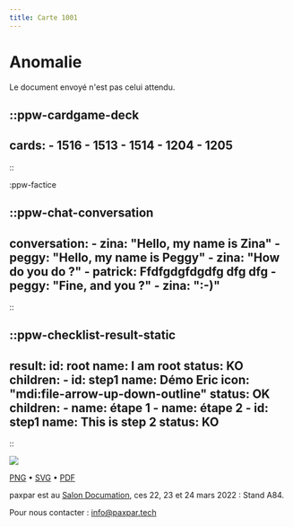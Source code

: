 ```yaml
---
title: Carte 1001
---
```


# Anomalie

Le document envoyé n'est pas celui attendu.

::ppw-cardgame-deck
---
cards:
    - 1516
    - 1513
    - 1514
    - 1204
    - 1205
---
::


:ppw-factice

::ppw-chat-conversation
---
conversation:
    - zina: "Hello, my name is Zina"
    - peggy: "Hello, my name is Peggy"
    - zina: "How do you do ?"
    - patrick: Ffdfgdgfdgdfg dfg dfg
    - peggy: "Fine, and you ?"
    - zina: ":-)"
---
::


::ppw-checklist-result-static
---
result:
    id: root
    name: I am root
    status: KO
    children:
    - id: step1
      name: Démo Eric
      icon: "mdi:file-arrow-up-down-outline"
      status: OK
      children:
        - name: étape 1
        - name: étape 2
    - id: step1
      name: This is step 2
      status: KO
---
::




![](https://media.paxpar.tech/ludi/card_1001_recto.png)

[PNG](https://media.paxpar.tech/ludi/card_1001_recto.png) • [SVG](https://media.paxpar.tech/ludi/card_1001_recto.svg) • [PDF](https://media.paxpar.tech/ludi/card_1001_recto.pdf)

paxpar est au [Salon Documation](https://www.documation.fr/info_societe/527/paxpartech.html), ces 22, 23 et 24 mars 2022 : Stand A84.

Pour nous contacter : info@paxpar.tech


